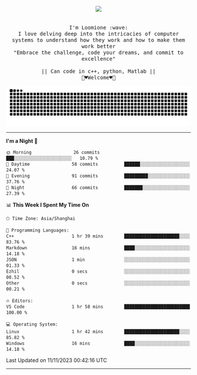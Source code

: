 <p align="center"><img src="https://i.imgur.com/A6bWGFl.gif"/></p>

<p align="center">
  <br />
  <samp>
    I'm Loomione :wave:
    <br />
    I love delving deep into the intricacies of computer systems to understand how they work and how to make them work better
    <br />
    "Embrace the challenge, code your dreams, and commit to excellence"
    <br>
                  <br> || Can code in c++, python, Matlab || <br>
                             🌼♥️Welcome♥️🥰
  </samp>
</p> 
<div align="center">
<picture>
  <source media="(prefers-color-scheme: dark)" srcset="https://raw.githubusercontent.com/Loomione/Loomione/output/github-contribution-grid-snake-dark.svg">
  <source media="(prefers-color-scheme: light)" srcset="https://raw.githubusercontent.com/Loomione/Loomione/output/github-contribution-grid-snake.svg">
  <img alt="github contribution grid snake animation" src="https://raw.githubusercontent.com/Loomione/Loomione/output/github-contribution-grid-snake.svg">
</picture>
</div>

-------

<!--START_SECTION:waka-->
**I'm a Night 🦉** 

```text
🌞 Morning                26 commits          ███░░░░░░░░░░░░░░░░░░░░░░   10.79 % 
🌆 Daytime                58 commits          ██████░░░░░░░░░░░░░░░░░░░   24.07 % 
🌃 Evening                91 commits          █████████░░░░░░░░░░░░░░░░   37.76 % 
🌙 Night                  66 commits          ███████░░░░░░░░░░░░░░░░░░   27.39 % 
```


📊 **This Week I Spent My Time On** 

```text
🕑︎ Time Zone: Asia/Shanghai

💬 Programming Languages: 
C++                      1 hr 39 mins        █████████████████████░░░░   83.76 % 
Markdown                 16 mins             ████░░░░░░░░░░░░░░░░░░░░░   14.18 % 
JSON                     1 min               ░░░░░░░░░░░░░░░░░░░░░░░░░   01.33 % 
Ezhil                    0 secs              ░░░░░░░░░░░░░░░░░░░░░░░░░   00.52 % 
Other                    0 secs              ░░░░░░░░░░░░░░░░░░░░░░░░░   00.21 % 

🔥 Editors: 
VS Code                  1 hr 58 mins        █████████████████████████   100.00 % 

💻 Operating System: 
Linux                    1 hr 42 mins        █████████████████████░░░░   85.82 % 
Windows                  16 mins             ████░░░░░░░░░░░░░░░░░░░░░   14.18 % 
```


 Last Updated on 11/11/2023 00:42:16 UTC
<!--END_SECTION:waka-->
-------




